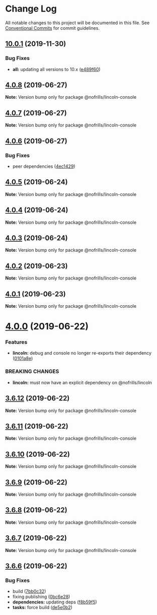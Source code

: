 # Change Log

All notable changes to this project will be documented in this file.
See [Conventional Commits](https://conventionalcommits.org) for commit guidelines.

## [10.0.1](https://github.com/nativecode-dev/nofrills-console/compare/@nofrills/lincoln-console@4.0.8...@nofrills/lincoln-console@10.0.1) (2019-11-30)


### Bug Fixes

* **all:** updating all versions to 10.x ([e489f60](https://github.com/nativecode-dev/nofrills-console/commit/e489f60))





## [4.0.8](https://github.com/nativecode-dev/nofrills-console/compare/@nofrills/lincoln-console@4.0.7...@nofrills/lincoln-console@4.0.8) (2019-06-27)

**Note:** Version bump only for package @nofrills/lincoln-console





## [4.0.7](https://github.com/nativecode-dev/nofrills-console/compare/@nofrills/lincoln-console@4.0.4...@nofrills/lincoln-console@4.0.7) (2019-06-27)

**Note:** Version bump only for package @nofrills/lincoln-console





## [4.0.6](https://github.com/nativecode-dev/nofrills-console/compare/@nofrills/lincoln-console@4.0.5...@nofrills/lincoln-console@4.0.6) (2019-06-27)


### Bug Fixes

* peer dependencies ([4ec1429](https://github.com/nativecode-dev/nofrills-console/commit/4ec1429))





## [4.0.5](https://github.com/nativecode-dev/nofrills-console/compare/@nofrills/lincoln-console@4.0.4...@nofrills/lincoln-console@4.0.5) (2019-06-24)

**Note:** Version bump only for package @nofrills/lincoln-console





## [4.0.4](https://github.com/nativecode-dev/nofrills-console/compare/@nofrills/lincoln-console@4.0.1...@nofrills/lincoln-console@4.0.4) (2019-06-24)

**Note:** Version bump only for package @nofrills/lincoln-console





## [4.0.3](https://github.com/nativecode-dev/nofrills-console/compare/@nofrills/lincoln-console@4.0.2...@nofrills/lincoln-console@4.0.3) (2019-06-24)

**Note:** Version bump only for package @nofrills/lincoln-console





## [4.0.2](https://github.com/nativecode-dev/nofrills-console/compare/@nofrills/lincoln-console@4.0.1...@nofrills/lincoln-console@4.0.2) (2019-06-23)

**Note:** Version bump only for package @nofrills/lincoln-console





## [4.0.1](https://github.com/nativecode-dev/nofrills-console/compare/@nofrills/lincoln-console@3.6.10...@nofrills/lincoln-console@4.0.1) (2019-06-23)

**Note:** Version bump only for package @nofrills/lincoln-console





# [4.0.0](https://github.com/nativecode-dev/nofrills-console/compare/@nofrills/lincoln-console@3.6.12...@nofrills/lincoln-console@4.0.0) (2019-06-22)


### Features

* **lincoln:** debug and console no longer re-exports their dependency ([0101a8e](https://github.com/nativecode-dev/nofrills-console/commit/0101a8e))


### BREAKING CHANGES

* **lincoln:** must now have an explicit dependency on @nofrills/lincoln





## [3.6.12](https://github.com/nativecode-dev/nofrills-console/compare/@nofrills/lincoln-console@3.6.11...@nofrills/lincoln-console@3.6.12) (2019-06-22)

**Note:** Version bump only for package @nofrills/lincoln-console





## [3.6.11](https://github.com/nativecode-dev/nofrills-console/compare/@nofrills/lincoln-console@3.6.10...@nofrills/lincoln-console@3.6.11) (2019-06-22)

**Note:** Version bump only for package @nofrills/lincoln-console





## [3.6.10](https://github.com/nativecode-dev/nofrills-console/compare/@nofrills/lincoln-console@3.6.7...@nofrills/lincoln-console@3.6.10) (2019-06-22)

**Note:** Version bump only for package @nofrills/lincoln-console





## [3.6.9](https://github.com/nativecode-dev/nofrills-console/compare/@nofrills/lincoln-console@3.6.8...@nofrills/lincoln-console@3.6.9) (2019-06-22)

**Note:** Version bump only for package @nofrills/lincoln-console





## [3.6.8](https://github.com/nativecode-dev/nofrills-console/compare/@nofrills/lincoln-console@3.6.7...@nofrills/lincoln-console@3.6.8) (2019-06-22)

**Note:** Version bump only for package @nofrills/lincoln-console





## [3.6.7](https://github.com/nativecode-dev/nofrills-console/compare/@nofrills/lincoln-console@3.6.6...@nofrills/lincoln-console@3.6.7) (2019-06-22)

**Note:** Version bump only for package @nofrills/lincoln-console





## [3.6.6](https://github.com/nativecode-dev/nofrills-console/compare/@nofrills/lincoln-console@3.6.5...@nofrills/lincoln-console@3.6.6) (2019-06-22)


### Bug Fixes

* build ([7bb0c32](https://github.com/nativecode-dev/nofrills-console/commit/7bb0c32))
* fixing publishing ([0bc6e28](https://github.com/nativecode-dev/nofrills-console/commit/0bc6e28))
* **dependencies:** updating deps ([f8b59f5](https://github.com/nativecode-dev/nofrills-console/commit/f8b59f5))
* **tasks:** force build ([de5e0b2](https://github.com/nativecode-dev/nofrills-console/commit/de5e0b2))
